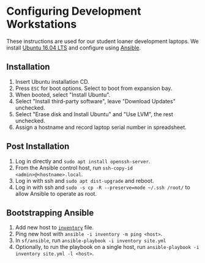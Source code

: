# Configuring Development Workstations

These instructions are used for our student loaner development laptops. We install [Ubuntu 16.04 LTS](http://www.ubuntu.com/desktop) and configure using [Ansible](http://docs.ansible.com/).

## Installation

1. Insert Ubuntu installation CD.
2. Press `ESC` for boot options. Select to boot from expansion bay.
3. When booted, select "Install Ubuntu".
4. Select "Install third-party software", leave "Download Updates" unchecked.
5. Select "Erase disk and Install Ubuntu" and "Use LVM", the rest unchecked.
6. Assign a hostname and record laptop serial number in spreadsheet.

## Post Installation

1. Log in directly and `sudo apt install openssh-server`.
2. From the Ansible control host, run `ssh-copy-id <admin>@<hostname>.local`.
3. Log in with ssh and `sudo apt dist-upgrade` and reboot.
4. Log in with ssh and `sudo -s cp -R --preserve=mode ~/.ssh /root/` to allow Ansible to operate as root.

## Bootstrapping Ansible

1. Add new host to [`inventory`](inventory) file.
2. Ping new host with `ansible -i inventory -m ping <host>`.
3. In `sf/ansible`, run `ansible-playbook -i inventory site.yml`
4. Optionally, to run the playbook on a single host, run `ansible-playbook -i inventory site.yml -l <host>`.
